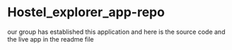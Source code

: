 # Hostel_explorer_app-repo
our group has established this application and here is the source code and the live app in the readme file
